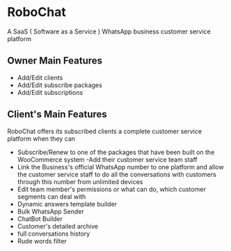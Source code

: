#  RoboChat

A SaaS ( Software as a Service  ) WhatsApp business customer service platform

## Owner Main Features
-  Add/Edit clients
- Add/Edit subscribe packages
- Add/Edit subscriptions

## Client's Main Features
RoboChat offers its subscribed clients a complete customer service platform when they can 
- Subscribe/Renew to one of the packages that have been built on the WooCommerce system 
-Add their customer service team staff 
- Link the Business's official WhatsApp number to one platform and allow the customer service staff to do all the conversations with customers through this number from unlimited devices 
- Edit team member's permissions or what can do, which customer segments can deal with 
- Dynamic answers template builder
- Bulk WhatsApp Sender
- ChatBot Builder
- Customer's detailed archive 
- full conversations history 
- Rude words filter
